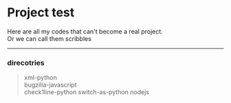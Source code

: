 # Project test    

Here are all my codes that can't become a real project.    
Or we can call them scribbles

----
### direcotries    

> xml-python    
> bugzilla-javascript    
> check1line-python
> switch-as-python
> nodejs
